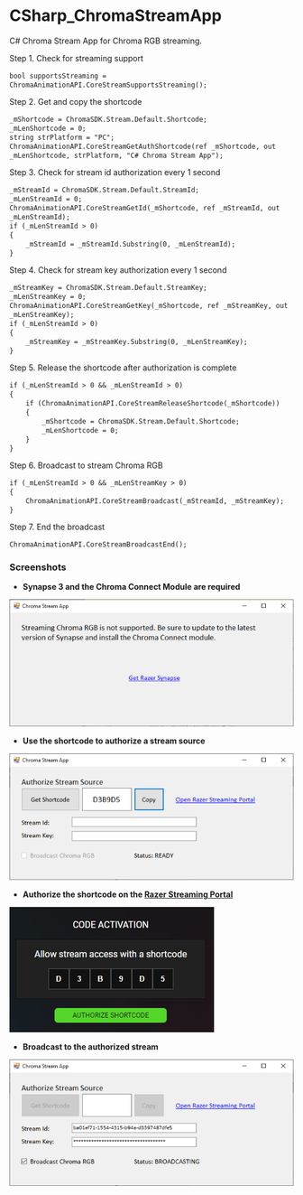 # CSharp_ChromaStreamApp

C# Chroma Stream App for Chroma RGB streaming.

Step 1. Check for streaming support

```
bool supportsStreaming = ChromaAnimationAPI.CoreStreamSupportsStreaming();
```

Step 2. Get and copy the shortcode

```
_mShortcode = ChromaSDK.Stream.Default.Shortcode;
_mLenShortcode = 0;
string strPlatform = "PC";
ChromaAnimationAPI.CoreStreamGetAuthShortcode(ref _mShortcode, out _mLenShortcode, strPlatform, "C# Chroma Stream App");
```

Step 3. Check for stream id authorization every 1 second

```
_mStreamId = ChromaSDK.Stream.Default.StreamId;
_mLenStreamId = 0;
ChromaAnimationAPI.CoreStreamGetId(_mShortcode, ref _mStreamId, out _mLenStreamId);
if (_mLenStreamId > 0)
{
    _mStreamId = _mStreamId.Substring(0, _mLenStreamId);
}
```

Step 4. Check for stream key authorization every 1 second

```
_mStreamKey = ChromaSDK.Stream.Default.StreamKey;
_mLenStreamKey = 0;
ChromaAnimationAPI.CoreStreamGetKey(_mShortcode, ref _mStreamKey, out _mLenStreamKey);
if (_mLenStreamId > 0)
{
    _mStreamKey = _mStreamKey.Substring(0, _mLenStreamKey);
}
```

Step 5. Release the shortcode after authorization is complete

```
if (_mLenStreamId > 0 && _mLenStreamId > 0)
{
    if (ChromaAnimationAPI.CoreStreamReleaseShortcode(_mShortcode))
    {
        _mShortcode = ChromaSDK.Stream.Default.Shortcode;
        _mLenShortcode = 0;
    }
}
```

Step 6. Broadcast to stream Chroma RGB

```
if (_mLenStreamId > 0 && _mLenStreamKey > 0)
{
    ChromaAnimationAPI.CoreStreamBroadcast(_mStreamId, _mStreamKey);
}
```

Step 7. End the broadcast

```
ChromaAnimationAPI.CoreStreamBroadcastEnd();
```

### Screenshots

* **Synapse 3 and the Chroma Connect Module are required**

![image_1](images/image_1.png)

* **Use the shortcode to authorize a stream source**

![image_2](images/image_2.png)

* **Authorize the shortcode on the [Razer Streaming Portal](https://stream.razer.com/)**

![image_3](images/image_3.png)

* **Broadcast to the authorized stream**

![image_4](images/image_4.png)
